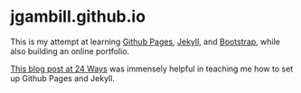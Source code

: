 jgambill.github.io
==================

This is my attempt at learning [Github Pages](http://pages.github.com/), [Jekyll](http://jekyllrb.com/), and [Bootstrap](http://getbootstrap.com/), while also building an online portfolio.

[This blog post at 24 Ways](http://24ways.org/2013/get-started-with-github-pages/) was immensely helpful in teaching me how to set up Github Pages and Jekyll.
